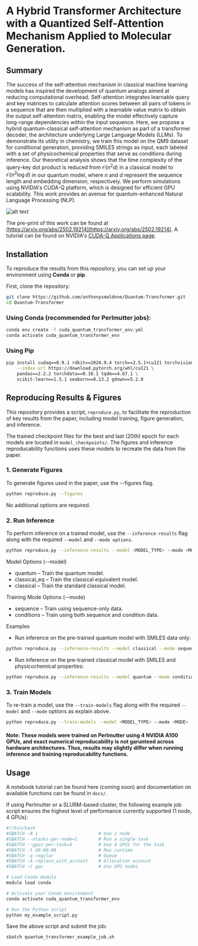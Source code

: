 # A Hybrid Transformer Architecture with a Quantized Self-Attention Mechanism Applied to Molecular Generation.

## Summary
The success of the self-attention mechanism in classical machine learning models has inspired the development of quantum analogs aimed at reducing computational overhead. Self-attention integrates learnable query and key matrices to calculate attention scores between all pairs of tokens in a sequence that are then multiplied with a learnable value matrix to obtain the output self-attention matrix, enabling the model effectively capture long-range dependencies within the input sequence. Here, we propose a hybrid quantum-classical self-attention mechanism as part of a transformer decoder, the architecture underlying Large Language Models (LLMs). To demonstrate its utility in chemistry, we train this model on the QM9 dataset for conditional generation, providing SMILES strings as input, each labeled with a set of physicochemical properties that serve as conditions during inference. Our theoretical analysis shows that the time complexity of the query-key dot product is reduced from $\mathcal{O}(n^2 d)$ in a classical model to $\mathcal{O}(n^2\log d)$ in our quantum model, where $n$  and $d$ represent the sequence length and embedding dimension, respectively. We perform simulations using NVIDIA's CUDA-Q platform, which is designed for efficient GPU scalability. This work provides an avenue for quantum-enhanced Natural Language Processing (NLP).

![alt text](abstract_figure.png)

The pre-print of this work can be found at [https://arxiv.org/abs/2502.19214](https://arxiv.org/abs/2502.19214). A tutorial can be found on NVIDIA's [CUDA-Q Applications page](https://nvidia.github.io/cuda-quantum/latest/applications/python/quantum_transformer.html).
## Installation

To reproduce the results from this repository, you can set up your environment using **Conda** or **pip**.

First, clone the repository:
```sh
git clone https://github.com/anthonysmaldone/Quantum-Transformer.git
cd Quantum-Transformer
```
### Using Conda (recommended for Perlmutter jobs):
```sh
conda env create -f cuda_quantum_transformer_env.yml
conda activate cuda_quantum_transformer_env
```

### Using Pip
```sh
pip install cudaq==0.9.1 rdkit==2024.9.4 torch==2.5.1+cu121 torchvision torchaudio \
    --index-url https://download.pytorch.org/whl/cu121 \
    pandas==2.2.2 torchdata==0.10.1 tqdm==4.67.1 \
    scikit-learn==1.5.1 seaborn==0.13.2 gdown==5.2.0
```
## Reproducing Results & Figures

This repository provides a script, `reproduce.py`, to facilitate the reproduction of key results from the paper, including model training, figure generation, and inference.

The trained checkpoint files for the best and last (20th) epoch for each models are located in `model_checkpoints/`. The figures and inference reproducability functions uses these models to recreate the data from the paper.

### **1. Generate Figures**
To generate figures used in the paper, use the --figures flag.
```sh
python reproduce.py --figures
```
No additional options are required.


### **2. Run Inference**
To perform inference on a trained model, use the `--inference-results` flag along with the required `--model` and `--mode options`.
```sh
python reproduce.py --inference-results --model <MODEL_TYPE> --mode <MODE>
```
Model Options (--model)
- quantum – Train the quantum model.
- classical_eq – Train the classical equivalent model.
- classical – Train the standard classical model.
  
Training Mode Options (--mode)
- sequence – Train using sequence-only data.
- conditions – Train using both sequence and condition data.

Examples
- Run inference on the pre-trained quantum model with SMILES data only:
```sh
python reproduce.py --inference-results --model classical --mode sequence
```
- Run inference on the pre-trained classical model with SMILES and physicochemical properties:
```sh
python reproduce.py --inference-results --model quantum --mode conditions
```

### **3. Train Models**
To re-train a model, use the `--train-models` flag along with the required `--model` and `--mode` options as explain above.

```sh
python reproduce.py --train-models --model <MODEL_TYPE> --mode <MODE>
```

#### **Note**: These models were trained on Perlmutter using 4 NVIDIA A100 GPUs, and exact numerical reproducability is not garunteed across hardware architectures. Thus, results may slightly differ when running inference and training reproducability functions. 


## Usage
A notebook tutorial can be found here (coming soon) and documentation on available functions can be found in `docs/`.

If using Perlmutter or a SLURM-based cluster, the following example job script ensures the highest level of performance currently supported (1 node, 4 GPUs):

```sh
#!/bin/bash
#SBATCH -N 1                       # Use 1 node
#SBATCH --ntasks-per-node=1        # Run a single task
#SBATCH --gpus-per-task=4          # Use 4 GPUs for the task
#SBATCH -t 48:00:00                # Max runtime
#SBATCH -q regular                 # Queue
#SBATCH -A replace_with_account    # Allocation account
#SBATCH -C gpu                     # Use GPU nodes

# Load Conda module
module load conda

# Activate your Conda environment
conda activate cuda_quantum_transformer_env

# Run the Python script
python my_example_script.py
```

Save the above script and submit the job:
```sh
sbatch quantum_transformer_example_job.sh
```